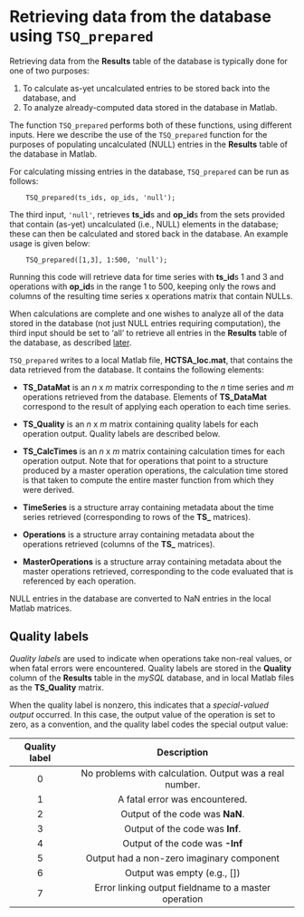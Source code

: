 # Retrieving data from the database using `TSQ_prepared`
<!--{#sec:tsq_prepared}-->

Retrieving data from the **Results** table of the database is typically done for one of two purposes:

1. To calculate as-yet uncalculated entries to be stored back into the database, and
2. To analyze already-computed data stored in the database in Matlab.

The function `TSQ_prepared` performs both of these functions, using different inputs.
Here we describe the use of the `TSQ_prepared` function for the purposes of populating uncalculated (NULL) entries in the **Results** table of the database in Matlab.

For calculating missing entries in the database, `TSQ_prepared` can be run as follows:

        TSQ_prepared(ts_ids, op_ids, 'null');

The third input, `'null'`, retrieves **ts_id**s and **op_id**s from the sets provided that contain (as-yet) uncalculated (i.e., NULL) elements in the database; these can then be calculated and stored back in the database.
An example usage is given below:

        TSQ_prepared([1,3], 1:500, 'null');

Running this code will retrieve data for time series with **ts_id**s 1 and 3 and operations with **op_id**s in the range 1 to 500, keeping only the rows and columns of the resulting time series x operations matrix that contain NULLs.

When calculations are complete and one wishes to analyze all of the data stored in the database (not just NULL entries requiring computation), the third input should be set to ‘all’ to retrieve all entries in the **Results** table of the database, as described [later](retrieving.md).

`TSQ_prepared` writes to a local Matlab file, **HCTSA_loc.mat**, that contains the data retrieved from the database.
It contains the following elements:

-   **TS_DataMat** is an *n* x *m* matrix corresponding to the *n* time series and *m* operations retrieved from the database. Elements of **TS\_DataMat** correspond to the result of applying each operation to each time series.

-   **TS_Quality** is an *n* x *m* matrix containing quality labels for each operation output. Quality labels are described below.

-   **TS_CalcTimes** is an *n* x *m* matrix containing calculation times for each operation output. Note that for operations that point to a structure produced by a master operation operations, the calculation time stored is that taken to compute the entire master function from which they were derived.

-   **TimeSeries** is a structure array containing metadata about the time series retrieved (corresponding to rows of the **TS_** matrices).

-   **Operations** is a structure array containing metadata about the operations retrieved (columns of the **TS_** matrices).

-   **MasterOperations** is a structure array containing metadata about the master operations retrieved, corresponding to the code evaluated that is referenced by each operation.

NULL entries in the database are converted to NaN entries in the local Matlab matrices.

## Quality labels

*Quality labels* are used to indicate when operations take non-real values, or when fatal errors were encountered.
Quality labels are stored in the **Quality** column of the **Results** table in the *mySQL* database, and in local Matlab files as the **TS_Quality** matrix.

When the quality label is nonzero, this indicates that a *special-valued output* occurred.
In this case, the output value of the operation is set to zero, as a convention, and the quality label codes the special output value:

| **Quality label** | **Description** |
|:-------------:|:-------------:|
| 0 | No problems with calculation. Output was a real number. |
| 1 | A fatal error was encountered. |
| 2 | Output of the code was **NaN**.|
| 3 | Output of the code was **Inf**. |
| 4 | Output of the code was **-Inf** |
| 5 | Output had a non-zero imaginary component |
| 6 | Output was empty (e.g., []) |
| 7 | Error linking output fieldname to a master operation |

<!-- **Quality labels**. These are stored in the **Quality** column of
  the **Results** table in the *mySQL* database (and
  locally in **TS_Quality** matrix). Values are used to indicate
  non-real-valued outputs from operations, or cases when fatal errors
  were encountered. Note that when the quality label is nonzero (i.e.,
  the quality encodes a special-valued output), the actual output value
  of the operation is set to zero, as a convention.<span
  data-label="tab:qualitylabels"></span> -->